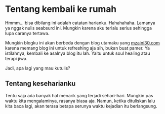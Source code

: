 # Tentang kembali ke rumah

Hmmm... bisa dibilang ini adalah catatan harianku. Hahahahaha. Lamanya ya nggak nulis seabsurd ini. Mungkin karena aku terlalu serius sehingga lupa caranya tertawa.

Mungkin blogku ini akan berbeda dengan blog utamaku yang [mzaini30.com](https://mzaini30.com) karena memang blog ini untuk refreshing aja sih, bukan buat pamer. Ya istilahnya, kembali ke asalnya blog itu lah. Yaitu untuk soul healing atau terapi jiwa.

Jadi, apa lagi yang mau kutulis?

## Tentang keseharianku

Tentu saja ada banyak hal menarik yang terjadi sehari-hari. Mungkin pas waktu kita mengalaminya, rasanya biasa aja. Namun, ketika dituliskan lalu kita baca lagi, akan terasa betapa serunya waktu kejadian itu berlangsung.
